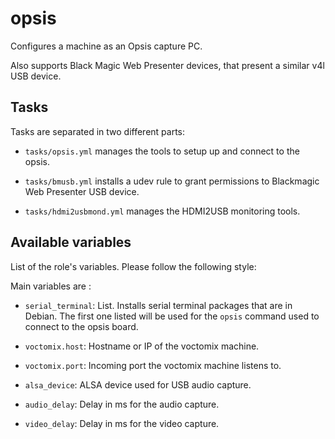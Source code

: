 # opsis

Configures a machine as an Opsis capture PC.

Also supports Black Magic Web Presenter devices, that present a similar
v4l USB device.

## Tasks

Tasks are separated in two different parts:

* `tasks/opsis.yml` manages the tools to setup up and connect to the opsis.

* `tasks/bmusb.yml` installs a udev rule to grant permissions to Blackmagic Web
   Presenter USB device.

* `tasks/hdmi2usbmond.yml` manages the HDMI2USB monitoring tools.

## Available variables

List of the role's variables. Please follow the following style:

Main variables are :

* `serial_terminal`: List. Installs serial terminal packages that are in Debian.
                     The first one listed will be used for the `opsis` command
                     used to connect to the opsis board.

* `voctomix.host`:   Hostname or IP of the voctomix machine.

* `voctomix.port`:   Incoming port the voctomix machine listens to.

* `alsa_device`:     ALSA device used for USB audio capture.

* `audio_delay`:     Delay in ms for the audio capture.

* `video_delay`:     Delay in ms for the video capture.
